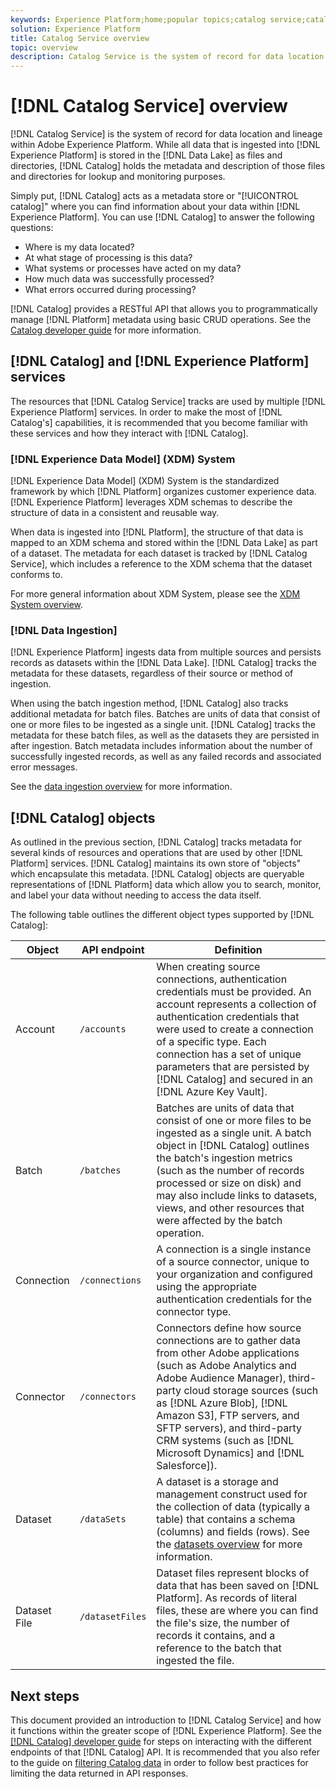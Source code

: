 ```yaml
---
keywords: Experience Platform;home;popular topics;catalog service;catalog;Catalog service;data location;Data Location;Data management;data management;Lineage;lineage;Catalog;enable dataset
solution: Experience Platform
title: Catalog Service overview
topic: overview
description: Catalog Service is the system of record for data location and lineage within Adobe Experience Platform. While all data that is ingested into Experience Platform is stored in the Data Lake as files and directories, Catalog holds the metadata and description of those files and directories for lookup and monitoring purposes.
---
```


# [!DNL Catalog Service] overview

[!DNL Catalog Service] is the system of record for data location and lineage within Adobe Experience Platform. While all data that is ingested into [!DNL Experience Platform] is stored in the [!DNL Data Lake] as files and directories, [!DNL Catalog] holds the metadata and description of those files and directories for lookup and monitoring purposes. 

Simply put, [!DNL Catalog] acts as a metadata store or "[!UICONTROL catalog]" where you can find information about your data within [!DNL Experience Platform]. You can use [!DNL Catalog] to answer the following questions:

* Where is my data located?
* At what stage of processing is this data?
* What systems or processes have acted on my data?
* How much data was successfully processed?
* What errors occurred during processing?

[!DNL Catalog] provides a RESTful API that allows you to programmatically manage [!DNL Platform] metadata using basic CRUD operations. See the [Catalog developer guide](api/getting-started.md) for more information.

## [!DNL Catalog] and [!DNL Experience Platform] services

The resources that [!DNL Catalog Service] tracks are used by multiple [!DNL Experience Platform] services. In order to make the most of [!DNL Catalog's] capabilities, it is recommended that you become familiar with these services and how they interact with [!DNL Catalog].

### [!DNL Experience Data Model] (XDM) System

[!DNL Experience Data Model] (XDM) System is the standardized framework by which [!DNL Platform] organizes customer experience data. [!DNL Experience Platform] leverages XDM schemas to describe the structure of data in a consistent and reusable way.

When data is ingested into [!DNL Platform], the structure of that data is mapped to an XDM schema and stored within the [!DNL Data Lake] as part of a dataset. The metadata for each dataset is tracked by [!DNL Catalog Service], which includes a reference to the XDM schema that the dataset conforms to. 

For more general information about XDM System, please see the [XDM System overview](../xdm/home.md).

### [!DNL Data Ingestion]

[!DNL Experience Platform] ingests data from multiple sources and persists records as datasets within the [!DNL Data Lake]. [!DNL Catalog] tracks the metadata for these datasets, regardless of their source or method of ingestion.

When using the batch ingestion method, [!DNL Catalog] also tracks additional metadata for batch files. Batches are units of data that consist of one or more files to be ingested as a single unit. [!DNL Catalog] tracks the metadata for these batch files, as well as the datasets they are persisted in after ingestion. Batch metadata includes information about the number of successfully ingested records, as well as any failed records and associated error messages.

See the [data ingestion overview](../ingestion/home.md) for more information.

## [!DNL Catalog] objects

As outlined in the previous section, [!DNL Catalog] tracks metadata for several kinds of resources and operations that are used by other [!DNL Platform] services. [!DNL Catalog] maintains its own store of "objects" which encapsulate this metadata. [!DNL Catalog] objects are queryable representations of [!DNL Platform] data which allow you to search, monitor, and label your data without needing to access the data itself.

The following table outlines the different object types supported by [!DNL Catalog]:

|Object|API endpoint|Definition|
|---|---|---|
|Account|`/accounts`|When creating source connections, authentication credentials must be provided. An account represents a collection of authentication credentials that were used to create a connection of a specific type. Each connection has a set of unique parameters that are persisted by [!DNL Catalog] and secured in an [!DNL Azure Key Vault].|
|Batch|`/batches`|Batches are units of data that consist of one or more files to be ingested as a single unit. A batch object in [!DNL Catalog] outlines the batch's ingestion metrics (such as the number of records processed or size on disk) and may also include links to datasets, views, and other resources that were affected by the batch operation.|
|Connection|`/connections`|A connection is a single instance of a source connector, unique to your organization and configured using the appropriate authentication credentials for the connector type.|
|Connector|`/connectors`|Connectors define how source connections are to gather data from other Adobe applications (such as Adobe Analytics and Adobe Audience Manager), third-party cloud storage sources (such as [!DNL Azure Blob], [!DNL Amazon S3], FTP servers, and SFTP servers), and third-party CRM systems (such as [!DNL Microsoft Dynamics] and [!DNL Salesforce]).|
|Dataset|`/dataSets`|A dataset is a storage and management construct used for the collection of data (typically a table) that contains a schema (columns) and fields (rows). See the [datasets overview](./datasets/overview.md) for more information.|
|Dataset File|`/datasetFiles`|Dataset files represent blocks of data that has been saved on [!DNL Platform]. As records of literal files, these are where you can find the file's size, the number of records it contains, and a reference to the batch that ingested the file.|

## Next steps

This document provided an introduction to [!DNL Catalog Service] and how it functions within the greater scope of [!DNL Experience Platform]. See the [[!DNL Catalog] developer guide](api/getting-started.md) for steps on interacting with the different endpoints of that [!DNL Catalog] API. It is recommended that you also refer to the guide on [filtering Catalog data](api/filter-data.md) in order to follow best practices for limiting the data returned in API responses.